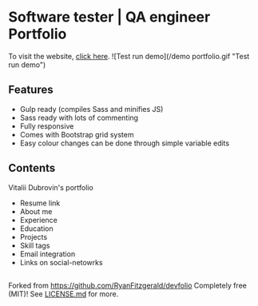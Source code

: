 # Software tester | QA engineer Portfolio

To visit the website, [click here](https://vitaliy-dubrovin.github.io/portfolio/).
![Test run demo](/demo portfolio.gif "Test run demo")

## Features

* Gulp ready (compiles Sass and minifies JS)
* Sass ready with lots of commenting
* Fully responsive
* Comes with Bootstrap grid system
* Easy colour changes can be done through simple variable edits

## Contents
Vitalii Dubrovin's portfolio 
* Resume link
* About me
* Experience
* Education
* Projects
* Skill tags
* Email integration
* Links on social-netowrks

## 
Forked from https://github.com/RyanFitzgerald/devfolio
Completely free (MIT)! See [LICENSE.md](LICENSE.md) for more.
